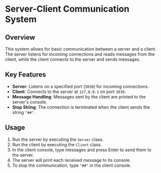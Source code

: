 # Server-Client Communication System
## Overview
This system allows for basic communication between a server and a client. The server listens for incoming connections and reads messages from the client, while the client connects to the server and sends messages.

## Key Features
- **Server**: Listens on a specified port (`3030`) for incoming connections.
- **Client**: Connects to the server at `127.0.0.1` on port `3030`.
- **Message Handling**: Messages sent by the client are printed to the server's console.
- **Stop String**: The connection is terminated when the client sends the string `"##"`.

## Usage
1. Run the server by executing the `Server` class.
2. Run the client by executing the `Client` class.
3. In the client console, type messages and press Enter to send them to the server.
4. The server will print each received message to its console.
5. To stop the communication, type `"##"` in the client console.